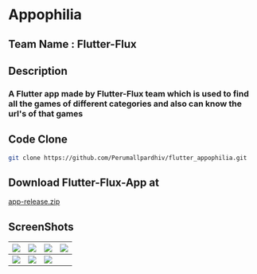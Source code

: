 # Appophilia

## Team Name : Flutter-Flux

## Description

### A Flutter app made by Flutter-Flux team which is used to find all the games of different categories and also can know the url's of that games    

## Code Clone 

```bash
git clone https://github.com/Perumallpardhiv/flutter_appophilia.git
```

## Download Flutter-Flux-App at 
[app-release.zip](https://github.com/Perumallpardhiv/flutter_appophilia/files/10766936/app-release.zip)

## ScreenShots 
![](https://user-images.githubusercontent.com/95677816/219655812-df9b4b1f-b26d-421b-89da-33c1aca2c11c.jpeg)  |  ![](https://user-images.githubusercontent.com/95677816/219655784-35dea530-14ba-4846-a8ec-a08c9dec85d2.jpeg) | ![](https://user-images.githubusercontent.com/95677816/219656138-648f7b87-bc2d-4a44-bb85-ffd584fb165b.jpeg) | ![](https://user-images.githubusercontent.com/95677816/219655935-37e4d242-da88-4864-9169-b02d8a9cabd5.jpeg)
:-------------------------:|:-------------------------:|:-------------------------:|:-------------------------:
![](https://user-images.githubusercontent.com/95677816/219655893-f60b91d4-0f61-4df7-914d-d461469f912c.jpeg)  |  ![](https://user-images.githubusercontent.com/95677816/219655957-a1354b11-2e85-4ecd-9b0f-d3d30c4f271c.jpeg) | ![](https://user-images.githubusercontent.com/95677816/219655861-76c1c267-8ed5-4360-a194-6ea7ae88ea6f.jpeg) | ![]()
